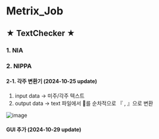 # Metrix_Job
## ★ TextChecker ★
### 1. NIA

### 2. NIPPA
#### 2-1. 각주 변환기 (2024-10-25 update)
1. input data -> 미주/각주 텍스트
2. output data -> text 파일에서 를 순차적으로 『 , 』으로 변환

![image](https://github.com/user-attachments/assets/8039df63-aa5c-4404-8216-a747ff9f218c)


#### GUI 추가 (2024-10-29 update)
